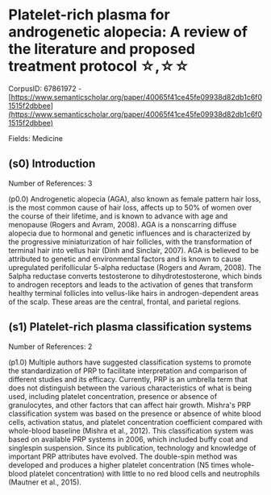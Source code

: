 # Platelet-rich plasma for androgenetic alopecia: A review of the literature and proposed treatment protocol ☆,☆☆

CorpusID: 67861972 - [https://www.semanticscholar.org/paper/40065f41ce45fe09938d82db1c6f01515f2dbbee](https://www.semanticscholar.org/paper/40065f41ce45fe09938d82db1c6f01515f2dbbee)

Fields: Medicine

## (s0) Introduction
Number of References: 3

(p0.0) Androgenetic alopecia (AGA), also known as female pattern hair loss, is the most common cause of hair loss, affects up to 50% of women over the course of their lifetime, and is known to advance with age and menopause (Rogers and Avram, 2008). AGA is a nonscarring diffuse alopecia due to hormonal and genetic influences and is characterized by the progressive miniaturization of hair follicles, with the transformation of terminal hair into vellus hair (Dinh and Sinclair, 2007). AGA is believed to be attributed to genetic and environmental factors and is known to cause upregulated perifollicular 5-alpha reductase (Rogers and Avram, 2008). The 5alpha reductase converts testosterone to dihydrotestosterone, which binds to androgen receptors and leads to the activation of genes that transform healthy terminal follicles into vellus-like hairs in androgen-dependent areas of the scalp. These areas are the central, frontal, and parietal regions.
## (s1) Platelet-rich plasma classification systems
Number of References: 2

(p1.0) Multiple authors have suggested classification systems to promote the standardization of PRP to facilitate interpretation and comparison of different studies and its efficacy. Currently, PRP is an umbrella term that does not distinguish between the various characteristics of what is being used, including platelet concentration, presence or absence of granulocytes, and other factors that can affect hair growth. Mishra's PRP classification system was based on the presence or absence of white blood cells, activation status, and platelet concentration coefficient compared with whole-blood baseline (Mishra et al., 2012). This classification system was based on available PRP systems in 2006, which included buffy coat and singlespin suspension. Since its publication, technology and knowledge of important PRP attributes have evolved. The double-spin method was developed and produces a higher platelet concentration (N5 times whole-blood platelet concentration) with little to no red blood cells and neutrophils (Mautner et al., 2015).
